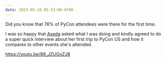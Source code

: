 ```yaml
---
date: 2023-05-10 05:53:00-0700
---
```


Did you know that 76% of PyCon attendees were there for the first time. 

I was so happy that [Aseda](https://twitter.com/AsedaAD) asked what I was doing and kindly agreed to do a super quick interview about her first trip to PyCon US and how it compares to other events she's attended.

https://youtu.be/89_JZUGoZJ8

